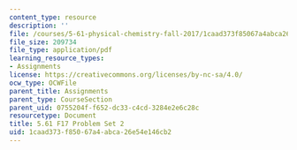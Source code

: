 ```yaml
---
content_type: resource
description: ''
file: /courses/5-61-physical-chemistry-fall-2017/1caad373f85067a4abca26e54e146cb2_MIT5_61F17_pset2.pdf
file_size: 209734
file_type: application/pdf
learning_resource_types:
- Assignments
license: https://creativecommons.org/licenses/by-nc-sa/4.0/
ocw_type: OCWFile
parent_title: Assignments
parent_type: CourseSection
parent_uid: 0755204f-f652-dc33-c4cd-3284e2e6c28c
resourcetype: Document
title: 5.61 F17 Problem Set 2
uid: 1caad373-f850-67a4-abca-26e54e146cb2
---
```

